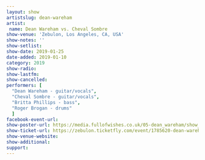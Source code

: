 ```yaml
---
layout: show
artistslug: dean-wareham
artist:
 name: Dean Wareham vs. Cheval Sombre
show-venue: 'Zebulon, Los Angeles, CA, USA'
show-notes: ''
show-setlist:
show-date: 2019-01-25
date-added: 2019-01-10
category: 2019
show-radio:
show-lastfm:
show-cancelled:
performers: [
  "Dean Wareham - guitar/vocals",
  "Cheval Sombre - guitar/vocals",
  "Britta Phillips - bass",
  "Roger Brogan - drums"
  ]
facebook-event-url: 
show-poster-url: https://media.fullofwishes.co.uk/05-dean_wareham/show_assets/2019-01-25/dean-wareham-vs-cheval-sombre-zebulon-poster.jpg
show-ticket-url: https://zebulon.ticketfly.com/event/1785620-dean-wareham-cheval-sombre-los-angeles/
show-venue-website: 
show-additional:
support:
---
```


